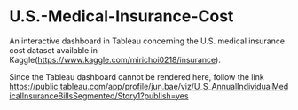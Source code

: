 # U.S.-Medical-Insurance-Cost

An interactive dashboard in Tableau concerning the U.S. medical insurance cost dataset available in Kaggle(https://www.kaggle.com/mirichoi0218/insurance).

Since the Tableau dashboard cannot be rendered here, follow the link https://public.tableau.com/app/profile/jun.bae/viz/U_S_AnnualIndividualMedicalInsuranceBillsSegmented/Story1?publish=yes
